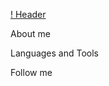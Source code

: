[! Header](https://github.com/ElenaChadushkina/ElenaChadushkina/blob/main/assets/Elena.png)

About me

Languages and Tools

Follow me


